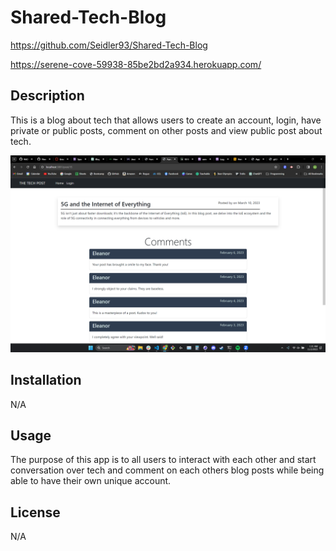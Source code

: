 # Shared-Tech-Blog

https://github.com/Seidler93/Shared-Tech-Blog

https://serene-cove-59938-85be2bd2a934.herokuapp.com/

## Description
This is a blog about tech that allows users to create an account, login, have private or public posts, comment on other posts and view public post about tech. 

![Alt text](<Screenshot (28).png>)

## Installation

N/A

## Usage

The purpose of this app is to all users to interact with each other and start conversation over tech and comment on each others blog posts while being able to have their own unique account. 

## License

N/A